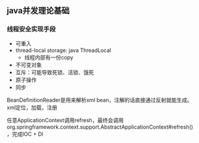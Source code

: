 ## java并发理论基础

### 线程安全实现手段

- 可重入
- thread-local storage: java ThreadLocal
  - 线程内部有一份copy
- 不可变对象
- 互斥：可能导致死锁、活锁、饿死
- 原子操作
- 同步

















BeanDefinitionReader是用来解析xml bean，注解的话直接通过反射就能生成。xml定位，加载，注册





任意ApplicationContext调用refresh，最终会调用org.springframework.context.support.AbstractApplicationContext#refresh()，完成IOC + DI

